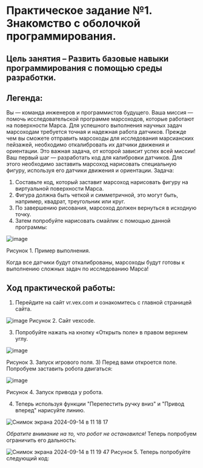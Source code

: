 # Практическое задание №1. Знакомство с оболочкой программирования.
## Цель занятия – Развить базовые навыки программирования с помощью среды разработки.
## Легенда:
Вы — команда инженеров и программистов будущего. Ваша миссия — помочь исследовательской программе марсоходов, которые работают на поверхности Марса. Для успешного выполнения научных задач марсоходам требуется точная и надежная работа датчиков. Прежде чем вы сможете отправить марсоходы для исследования марсианских пейзажей, необходимо откалибровать их датчики движения и ориентации. Это важная задача, от которой зависит успех всей миссии!
Ваш первый шаг — разработать код для калибровки датчиков. Для этого необходимо заставить марсоход нарисовать специальную фигуру, используя его датчики движения и ориентации. 
Задача:
1.	Составьте код, который заставит марсоход нарисовать фигуру на виртуальной поверхности Марса.
2.	Фигура должна быть четкой и симметричной, это могут быть, например, квадрат, треугольник или круг.
3.	По завершению рисования, марсоход должен вернуться в исходную точку.
4.	Затем попробуйте нарисовать смайлик с помощью данной программы:


![image](https://github.com/user-attachments/assets/036aa580-5867-4ee0-b3d7-355136d821c9)


Рисунок 1. Пример выполнения.


Когда все датчики будут откалиброваны, марсоходы будут готовы к выполнению сложных задач по исследованию Марса!

## Ход практической работы:
1)	Перейдите на сайт vr.vex.com и ознакомитесь с главной страницей сайта.


![image](https://github.com/user-attachments/assets/00218dfc-0848-4735-b07a-a3800000aa43)
Рисунок 2. Сайт vexcode.


3)	Попробуйте нажать на кнопку «Открыть поле» в правом верхнем углу. 


 ![image](https://github.com/user-attachments/assets/22c19ccc-c06e-4de6-9aeb-aac503dbd388)

Рисунок 3. Запуск игрового поля.
3)	Перед вами откроется поле. Попробуем заставить робота двигаться:

![image](https://github.com/user-attachments/assets/171e085f-2161-4798-9566-88e0b5a8275e)

Рисунок 4. Запуск привода у робота. 

4) Теперь используя функции "Перепестить ручку вниз" и "Привод вперед" нарисуйте линию.

![Снимок экрана 2024-09-14 в 11 18 17](https://github.com/user-attachments/assets/c92e09e2-faa9-4169-b3de-cdfbd9e00b17)

*Обратите внимание на то, что робот не остановился!*
Теперь попробуем ограничить его дальность:

![Снимок экрана 2024-09-14 в 11 19 47](https://github.com/user-attachments/assets/4e0c01ab-71a4-40b7-be70-3ff69137902b)
Рисунок 5. Теперь попробуйте следующий код:

